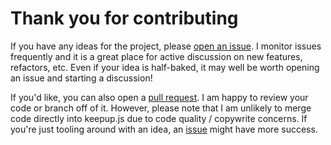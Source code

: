 # Thank you for contributing

If you have any ideas for the project, please [open an issue](https://github.com/ChrisCavs/keepup.js/issues).  I monitor issues frequently and it is a great place for active discussion on new features, refactors, etc.  Even if your idea is half-baked, it may well be worth opening an issue and starting a discussion!

If you'd like, you can also open a [pull request](https://github.com/ChrisCavs/keepup.js/pulls). I am happy to review your code or branch off of it. However, please note that I am unlikely to merge code directly into keepup.js due to code quality / copywrite concerns.  If you're just tooling around with an idea, an [issue](https://github.com/ChrisCavs/keepup.js/issues) might have more success.
